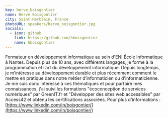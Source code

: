 ```yaml
---
key: herve_boisgontier
name: Hervé Boisgontier
city: Saint-Herblain, France
photoURL: speakers/herve_boisgontier.jpg
socials:
  - icon: github
    link: https://github.com/hboisgontier
    name: hboisgontier
---
```


Formateur en développement informatique au sein d'ENI École Informatique à Nantes.
Depuis plus de 10 ans, avec différents langages, je forme à la programmation et l’art du développement informatique. Depuis longtemps, je m’intéresse au développement durable et plus récemment comment le mettre en pratique dans notre métier d’informaticien ou d'informaticienne.
Je me suis donc intéressé à ces thématiques et pour parfaire mes connaissances, j'ai suivi les formations "écoconception de services numériques" par GreenIT.fr et "Développer des sites web accessibles" par Access42 et obtenu les certifications associées. Pour plus d'informations : [https://www.linkedin.com/in/boisgontier/](https://www.linkedin.com/in/boisgontier/)